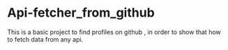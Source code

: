 # Api-fetcher_from_github
This is a basic project to find profiles on github , in order to show that how to fetch data from any api.
